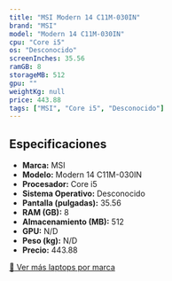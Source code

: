 ```yaml
---
title: "MSI Modern 14 C11M-030IN"
brand: "MSI"
model: "Modern 14 C11M-030IN"
cpu: "Core i5"
os: "Desconocido"
screenInches: 35.56
ramGB: 8
storageMB: 512
gpu: ""
weightKg: null
price: 443.88
tags: ["MSI", "Core i5", "Desconocido"]
---
```

## Especificaciones

- **Marca:** MSI
- **Modelo:** Modern 14 C11M-030IN
- **Procesador:** Core i5
- **Sistema Operativo:** Desconocido
- **Pantalla (pulgadas):** 35.56
- **RAM (GB):** 8
- **Almacenamiento (MB):** 512
- **GPU:** N/D
- **Peso (kg):** N/D
- **Precio:** 443.88

[:rocket: Ver más laptops por marca](/brand/msi)
